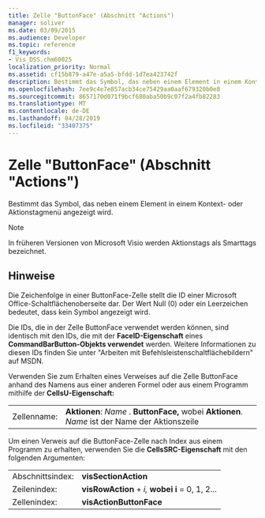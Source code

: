 ```yaml
---
title: Zelle "ButtonFace" (Abschnitt "Actions")
manager: soliver
ms.date: 03/09/2015
ms.audience: Developer
ms.topic: reference
f1_keywords:
- Vis_DSS.chm60025
localization_priority: Normal
ms.assetid: cf15b879-a47e-a5a5-bfdd-1d7ea423742f
description: Bestimmt das Symbol, das neben einem Element in einem Kontext- oder Aktionstagmenü angezeigt wird.
ms.openlocfilehash: 7ee9c4e7e857acb34ce75429aa0aaf679320b0e8
ms.sourcegitcommit: 8657170d071f9bcf680aba50b9c07f2a4fb82283
ms.translationtype: MT
ms.contentlocale: de-DE
ms.lasthandoff: 04/28/2019
ms.locfileid: "33407375"
---
```

# <a name="buttonface-cell-actions-section"></a>Zelle "ButtonFace" (Abschnitt "Actions")

Bestimmt das Symbol, das neben einem Element in einem Kontext- oder Aktionstagmenü angezeigt wird.
  
> [!NOTE]
> In früheren Versionen von Microsoft Visio werden Aktionstags als Smarttags bezeichnet. 
  
## <a name="remarks"></a>Hinweise

Die Zeichenfolge in einer ButtonFace-Zelle stellt die ID einer Microsoft Office-Schaltflächenoberseite dar. Der Wert Null (0) oder ein Leerzeichen bedeutet, dass kein Symbol angezeigt wird. 
  
Die IDs, die in der Zelle ButtonFace verwendet werden können, sind identisch mit den IDs, die mit der **FaceID-Eigenschaft** eines **CommandBarButton-Objekts verwendet** werden. Weitere Informationen zu diesen IDs finden Sie unter "Arbeiten mit Befehlsleistenschaltflächebildern" auf MSDN. 
  
Verwenden Sie zum Erhalten eines Verweises auf die Zelle ButtonFace anhand des Namens aus einer anderen Formel oder aus einem Programm mithilfe der **CellsU-Eigenschaft:** 
  
|||
|:-----|:-----|
|Zellenname:  <br/> |**Aktionen**:  *Name*  . **ButtonFace,**         wobei **Aktionen**.  *Name*  ist der Name der Aktionszeile  <br/> |
   
Um einen Verweis auf die ButtonFace-Zelle nach Index aus einem Programm zu erhalten, verwenden Sie die **CellsSRC-Eigenschaft** mit den folgenden Argumenten: 
  
|||
|:-----|:-----|
|Abschnittsindex:  <br/> |**visSectionAction** <br/> |
|Zeilenindex:  <br/> |**visRowAction**  +   *i,* **wobei i** = 0, 1, 2...  <br/> |
|Zellenindex:  <br/> |**visActionButtonFace** <br/> |
   

